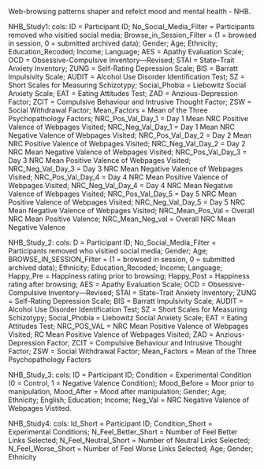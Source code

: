 Web-browsing patterns shaper and refelct mood and mental health - NHB. 

NHB_Study1:
cols: ID = Participant ID; No_Social_Media_Filter = Participants removed who visitied social media; Browse_in_Session_Filter = (1 = browsed in session, 0 = submitted archived data); Gender; Age; Ethnicity; Education_Recoded; Income; Language; AES = Apathy Evaluation Scale; OCD = Obsessive-Compulsive Inventory—Revised; STAI = State–Trait Anxiety Inventory; ZUNG = Self-Rating Depression Scale; BIS = Barratt Impulsivity Scale; AUDIT = Alcohol Use Disorder Identification Test; SZ = Short Scales for Measuring Schizotypy; Social_Phobia = Liebowitz Social Anxiety Scale; EAT = Eating Attitudes Test; ZAD = Anzious-Depression Factor; ZCIT = Compulsive Behaviour and Intrusive Thought Factor; ZSW = Social Withdrawal Factor; Mean_Factors = Mean of the Three Psychopathology Factors; NRC_Pos_Val_Day_1 = Day 1 Mean NRC Positive Valence of Webpages Visited; NRC_Neg_Val_Day_1 = Day 1 Mean NRC Negative Valence of Webpages Visited; NRC_Pos_Val_Day_2 = Day 2 Mean NRC Positive Valence of Webpages Visited; NRC_Neg_Val_Day_2 = Day 2 NRC Mean Negative Valence of Webpages Visited; NRC_Pos_Val_Day_3 = Day 3 NRC Mean Positive Valence of Webpages Visited; NRC_Neg_Val_Day_3 = Day 3 NRC Mean Negative Valence of Webpages Visited; NRC_Pos_Val_Day_4 = Day 4 NRC Mean Positive Valence of Webpages Visited; NRC_Neg_Val_Day_4 = Day 4 NRC Mean Negative Valence of Webpages Visited; NRC_Pos_Val_Day_5 = Day 5 NRC Mean Positive Valence of Webpages Visited; NRC_Neg_Val_Day_5 = Day 5 NRC Mean Negative Valence of Webpages Visited; NRC_Mean_Pos_Val = Overall NRC Mean Positive Valence; NRC_Mean_Neg_val = Overall NRC Mean Negative Valence

NHB_Study_2:
cols: D = Participant ID; No_Social_Media_Filter = Participants removed who visitied social media;	Gender;	Age;	BROWSE_IN_SESSION_Filter = (1 = browsed in session, 0 = submitted archived data);	Ethnicity;	Education_Recoded;	Income;	Language;	Happy_Pre = Happiness rating prior to browsing; Happy_Post = Happiness rating after browsing; AES = Apathy Evaluation Scale; OCD = Obsessive-Compulsive Inventory—Revised; STAI = State–Trait Anxiety Inventory; ZUNG = Self-Rating Depression Scale; BIS = Barratt Impulsivity Scale; AUDIT = Alcohol Use Disorder Identification Test; SZ = Short Scales for Measuring Schizotypy; Social_Phobia = Liebowitz Social Anxiety Scale; EAT = Eating Attitudes Test;	NRC_POS_VAL = NRC Mean Positive Valence of Webpages Visited;	RC Mean Positive Valence of Webpages Visited; ZAD = Anzious-Depression Factor; ZCIT = Compulsive Behaviour and Intrusive Thought Factor; ZSW = Social Withdrawal Factor; Mean_Factors = Mean of the Three Psychopathology Factors


NHB_Study_3:
cols: ID = Participant ID; Condition = Experimental Condition (0 = Control, 1 = Negative Valence Condition); Mood_Before = Moor prior to manipulation,	Mood_After = Mood after manipulation;	Gender;	Age;	Ethnicity;	English;	Education;	Income;	Neg_Val =  NRC Negative Valence of Webpages Vistited. 

NHB_Study4:
cols: Id_Short = Participant ID;	Condition_Short = Experimental Conditions;	N_Feel_Better_Short = Number of Feel Better Links Selected;	N_Feel_Neutral_Short = Number of Neutral Links Selected;	N_Feel_Worse_Short = Number of Feel Worse Links Selected;	Age;	Gender;	Ethnicity
